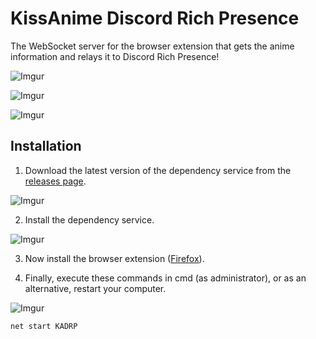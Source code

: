 # KissAnime Discord Rich Presence
The WebSocket server for the browser extension that gets the anime information and relays it to Discord Rich Presence!

![Imgur](https://i.imgur.com/tnDtJpM.png)


![Imgur](https://i.imgur.com/COi2Qv9.png)


![Imgur](https://i.imgur.com/9qeSwwo.png)

## Installation
1. Download the latest version of the dependency service from the [releases page](https://github.com/AnjoEscuro/KissAnime-Discord-Rich-Presence/releases).

![Imgur](https://imgur.com/download/Y6qMeSy)

2. Install the dependency service.

![Imgur](https://imgur.com/download/ZnvpZiv)

3. Now install the browser extension ([Firefox](https://addons.mozilla.org/en-US/firefox/addon/ka-discord-rich-presence/)).

4. Finally, execute these commands in cmd (as administrator), or as an alternative, restart your computer.

![Imgur](https://imgur.com/download/Y6iq1RI)

```batch
net start KADRP
```
